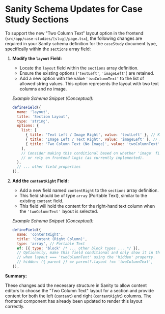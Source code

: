 # Sanity Schema Updates for Case Study Sections

To support the new "Two Column Text" layout option in the frontend (`src/app/case-studies/[slug]/page.tsx`), the following changes are required in your Sanity schema definition for the `caseStudy` document type, specifically within the `sections` array field:

1.  **Modify the `layout` Field:**
    *   Locate the `layout` field within the `sections` array definition.
    *   Ensure the existing options (`'textLeft'`, `'imageLeft'`) are retained.
    *   Add a new option with the value `'twoColumnText'` to the list of allowed string values. This option represents the layout with two text columns and no image.

    *Example Schema Snippet (Conceptual):*
    ```javascript
    defineField({
      name: 'layout',
      title: 'Section Layout',
      type: 'string',
      options: {
        list: [
          { title: 'Text Left / Image Right', value: 'textLeft' }, // Keep existing
          { title: 'Image Left / Text Right', value: 'imageLeft' }, // Keep existing
          { title: 'Two Column Text (No Image)', value: 'twoColumnText' } // Add this option
        ],
        // Consider making this conditional based on whether 'image' field has a value,
        // or rely on frontend logic (as currently implemented).
      },
      // ... other field properties
    }),
    ```

2.  **Add the `contentRight` Field:**
    *   Add a new field named `contentRight` to the `sections` array definition.
    *   This field should be of type `array` (Portable Text), similar to the existing `content` field.
    *   This field will hold the content for the right-hand text column when the `'twoColumnText'` layout is selected.

    *Example Schema Snippet (Conceptual):*
    ```javascript
    defineField({
      name: 'contentRight',
      title: 'Content (Right Column)',
      type: 'array', // Portable Text
      of: [{ type: 'block' /* ... other block types ... */ }],
      // Optionally, make this field conditional and only show it in the Studio
      // when layout === 'twoColumnText' using the 'hidden' property.
      // hidden: ({ parent }) => parent?.layout !== 'twoColumnText',
    }),
    ```

**Summary:**

These changes add the necessary structure in Sanity to allow content editors to choose the "Two Column Text" layout for a section and provide content for both the left (`content`) and right (`contentRight`) columns. The frontend component has already been updated to render this layout correctly.